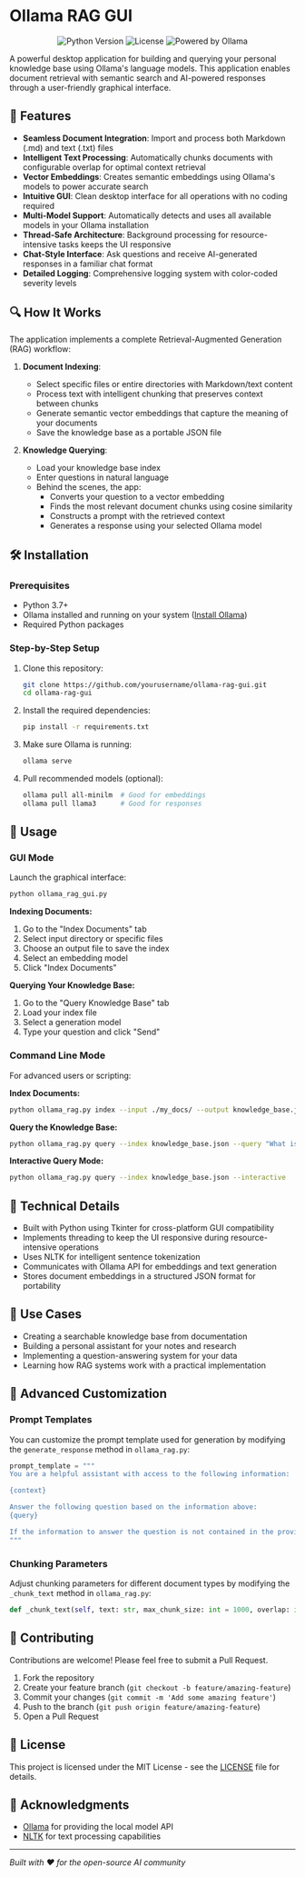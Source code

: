 # Ollama RAG GUI

<p align="center">
  <img src="https://img.shields.io/badge/Python-3.7+-blue.svg" alt="Python Version">
  <img src="https://img.shields.io/badge/License-MIT-green.svg" alt="License">
  <img src="https://img.shields.io/badge/Ollama-powered-red.svg" alt="Powered by Ollama">
</p>

A powerful desktop application for building and querying your personal knowledge base using Ollama's language models. This application enables document retrieval with semantic search and AI-powered responses through a user-friendly graphical interface.

## 🌟 Features

- **Seamless Document Integration**: Import and process both Markdown (.md) and text (.txt) files
- **Intelligent Text Processing**: Automatically chunks documents with configurable overlap for optimal context retrieval
- **Vector Embeddings**: Creates semantic embeddings using Ollama's models to power accurate search
- **Intuitive GUI**: Clean desktop interface for all operations with no coding required
- **Multi-Model Support**: Automatically detects and uses all available models in your Ollama installation
- **Thread-Safe Architecture**: Background processing for resource-intensive tasks keeps the UI responsive
- **Chat-Style Interface**: Ask questions and receive AI-generated responses in a familiar chat format
- **Detailed Logging**: Comprehensive logging system with color-coded severity levels

## 🔍 How It Works

The application implements a complete Retrieval-Augmented Generation (RAG) workflow:

1. **Document Indexing**:
   - Select specific files or entire directories with Markdown/text content
   - Process text with intelligent chunking that preserves context between chunks
   - Generate semantic vector embeddings that capture the meaning of your documents
   - Save the knowledge base as a portable JSON file

2. **Knowledge Querying**:
   - Load your knowledge base index
   - Enter questions in natural language
   - Behind the scenes, the app:
     - Converts your question to a vector embedding
     - Finds the most relevant document chunks using cosine similarity
     - Constructs a prompt with the retrieved context
     - Generates a response using your selected Ollama model

## 🛠️ Installation

### Prerequisites

- Python 3.7+
- Ollama installed and running on your system ([Install Ollama](https://ollama.ai/))
- Required Python packages

### Step-by-Step Setup

1. Clone this repository:
   ```bash
   git clone https://github.com/yourusername/ollama-rag-gui.git
   cd ollama-rag-gui
   ```

2. Install the required dependencies:
   ```bash
   pip install -r requirements.txt
   ```

3. Make sure Ollama is running:
   ```bash
   ollama serve
   ```

4. Pull recommended models (optional):
   ```bash
   ollama pull all-minilm  # Good for embeddings
   ollama pull llama3      # Good for responses
   ```

## 📖 Usage

### GUI Mode

Launch the graphical interface:

```bash
python ollama_rag_gui.py
```

**Indexing Documents:**
1. Go to the "Index Documents" tab
2. Select input directory or specific files
3. Choose an output file to save the index
4. Select an embedding model
5. Click "Index Documents"

**Querying Your Knowledge Base:**
1. Go to the "Query Knowledge Base" tab
2. Load your index file
3. Select a generation model
4. Type your question and click "Send"

### Command Line Mode

For advanced users or scripting:

**Index Documents:**
```bash
python ollama_rag.py index --input ./my_docs/ --output knowledge_base.json --embedding-model all-minilm
```

**Query the Knowledge Base:**
```bash
python ollama_rag.py query --index knowledge_base.json --query "What is RAG?" --model llama3
```

**Interactive Query Mode:**
```bash
python ollama_rag.py query --index knowledge_base.json --interactive
```

## 🧰 Technical Details

- Built with Python using Tkinter for cross-platform GUI compatibility
- Implements threading to keep the UI responsive during resource-intensive operations
- Uses NLTK for intelligent sentence tokenization
- Communicates with Ollama API for embeddings and text generation
- Stores document embeddings in a structured JSON format for portability

## 🎯 Use Cases

- Creating a searchable knowledge base from documentation
- Building a personal assistant for your notes and research
- Implementing a question-answering system for your data
- Learning how RAG systems work with a practical implementation

## 🔄 Advanced Customization

### Prompt Templates

You can customize the prompt template used for generation by modifying the `generate_response` method in `ollama_rag.py`:

```python
prompt_template = """
You are a helpful assistant with access to the following information:

{context}

Answer the following question based on the information above:
{query}

If the information to answer the question is not contained in the provided documents, say so clearly.
"""
```

### Chunking Parameters

Adjust chunking parameters for different document types by modifying the `_chunk_text` method in `ollama_rag.py`:

```python
def _chunk_text(self, text: str, max_chunk_size: int = 1000, overlap: int = 100):
```

## 🤝 Contributing

Contributions are welcome! Please feel free to submit a Pull Request.

1. Fork the repository
2. Create your feature branch (`git checkout -b feature/amazing-feature`)
3. Commit your changes (`git commit -m 'Add some amazing feature'`)
4. Push to the branch (`git push origin feature/amazing-feature`)
5. Open a Pull Request

## 📃 License

This project is licensed under the MIT License - see the [LICENSE](LICENSE) file for details.

## 👏 Acknowledgments

- [Ollama](https://ollama.ai/) for providing the local model API
- [NLTK](https://www.nltk.org/) for text processing capabilities

---

*Built with ❤️ for the open-source AI community* 
